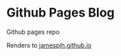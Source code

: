 Github Pages Blog
===================

Github pages repo

Renders to [jamespjh.github.io](jamespjh.github.io)
